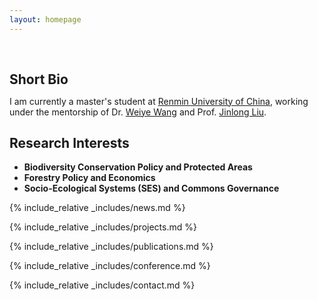```yaml
---
layout: homepage
---
```


<h1 id="about-me"></h1>

<h2 style="margin: 60px 0px 10px;">Short Bio</h2>

I am currently a master's student at [Renmin University of China](https://www.ruc.edu.cn/), working under the mentorship of Dr. [Weiye Wang](http://www.sard.ruc.edu.cn/szll/zzjs/zljs/1dd5c48274a14d50b92a247660304b09.htm) and Prof. [Jinlong Liu](http://www.sard.ruc.edu.cn/szll/zzjs/qzjs/fe63003875164abeba03c5016a4c5d20.htm).
## Research Interests
- **Biodiversity Conservation Policy and Protected Areas**
- **Forestry Policy and Economics**
- **Socio-Ecological Systems (SES) and Commons Governance**

{% include_relative _includes/news.md %}

{% include_relative _includes/projects.md %}

{% include_relative _includes/publications.md %}

{% include_relative _includes/conference.md %}

{% include_relative _includes/contact.md %}
<!-- <strong style="color:#e74d3c; font-weight:600"><strong style="color:#e74d3c; font-weight:600">I am currently on the 2023-2024 academic job market, looking for faculty positions in CS, CSE, ECE, IEOR, etc., related to Artificial Intelligence, Computer Vision, and Machine Learning. Please feel free to contact me if you are interested. I am also happy to give talks on my research in related seminars.</strong></strong> -->


<!-- 
{% include_relative _includes/publications.md %}

{% include_relative _includes/teaching.md %}

{% include_relative _includes/talks.md %}

{% include_relative _includes/services.md %}


 -->
